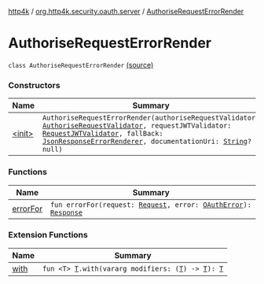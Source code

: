 [http4k](../../index.md) / [org.http4k.security.oauth.server](../index.md) / [AuthoriseRequestErrorRender](./index.md)

# AuthoriseRequestErrorRender

`class AuthoriseRequestErrorRender` [(source)](https://github.com/http4k/http4k/blob/master/http4k-security-oauth/src/main/kotlin/org/http4k/security/oauth/server/AuthoriseRequestErrorRender.kt#L18)

### Constructors

| Name | Summary |
|---|---|
| [&lt;init&gt;](-init-.md) | `AuthoriseRequestErrorRender(authoriseRequestValidator: `[`AuthoriseRequestValidator`](../-authorise-request-validator/index.md)`, requestJWTValidator: `[`RequestJWTValidator`](../../org.http4k.security.oauth.server.request/-request-j-w-t-validator/index.md)`, fallBack: `[`JsonResponseErrorRenderer`](../-json-response-error-renderer/index.md)`, documentationUri: `[`String`](https://kotlinlang.org/api/latest/jvm/stdlib/kotlin/-string/index.html)`? = null)` |

### Functions

| Name | Summary |
|---|---|
| [errorFor](error-for.md) | `fun errorFor(request: `[`Request`](../../org.http4k.core/-request/index.md)`, error: `[`OAuthError`](../-o-auth-error/index.md)`): `[`Response`](../../org.http4k.core/-response/index.md) |

### Extension Functions

| Name | Summary |
|---|---|
| [with](../../org.http4k.core/with.md) | `fun <T> `[`T`](../../org.http4k.core/with.md#T)`.with(vararg modifiers: (`[`T`](../../org.http4k.core/with.md#T)`) -> `[`T`](../../org.http4k.core/with.md#T)`): `[`T`](../../org.http4k.core/with.md#T) |
